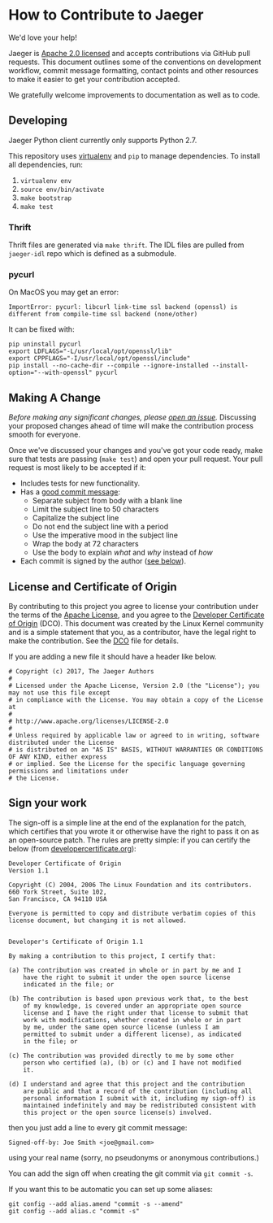 # How to Contribute to Jaeger

We'd love your help!

Jaeger is [Apache 2.0 licensed](LICENSE) and accepts contributions via GitHub
pull requests. This document outlines some of the conventions on development
workflow, commit message formatting, contact points and other resources to make
it easier to get your contribution accepted.

We gratefully welcome improvements to documentation as well as to code.

## Developing

Jaeger Python client currently only supports Python 2.7.

This repository uses [virtualenv](https://pypi.python.org/pypi/virtualenv) and `pip` to manage dependencies.
To install all dependencies, run:

 1. `virtualenv env`
 2. `source env/bin/activate`
 3. `make bootstrap`
 4. `make test`
 
### Thrift

Thrift files are generated via `make thrift`. The IDL files are pulled from `jaeger-idl` repo which is defined as a submodule.

### pycurl

On MacOS you may get an error:

```
ImportError: pycurl: libcurl link-time ssl backend (openssl) is different from compile-time ssl backend (none/other)
```

It can be fixed with:

```
pip uninstall pycurl
export LDFLAGS="-L/usr/local/opt/openssl/lib"
export CPPFLAGS="-I/usr/local/opt/openssl/include"
pip install --no-cache-dir --compile --ignore-installed --install-option="--with-openssl" pycurl
```

## Making A Change

*Before making any significant changes, please [open an issue](https://github.com/jaegertracing/jaeger-client-python/issues).*
Discussing your proposed changes ahead of time will make the contribution process smooth for everyone.

Once we've discussed your changes and you've got your code ready, make sure
that tests are passing (`make test`) and open your pull request. 
Your pull request is most likely to be accepted if it:

* Includes tests for new functionality.
* Has a [good commit message](https://chris.beams.io/posts/git-commit/):
  * Separate subject from body with a blank line
  * Limit the subject line to 50 characters
  * Capitalize the subject line
  * Do not end the subject line with a period
  * Use the imperative mood in the subject line
  * Wrap the body at 72 characters
  * Use the body to explain _what_ and _why_ instead of _how_
* Each commit is signed by the author ([see below](#sign-your-work)).

## License and Certificate of Origin

By contributing to this project you agree to license your contribution under the terms
of the [Apache License](LICENSE), and you agree to the [Developer Certificate of
Origin](https://developercertificate.org/) (DCO). This document was created
by the Linux Kernel community and is a simple statement that you, as a
contributor, have the legal right to make the contribution. See the [DCO](DCO)
file for details.

If you are adding a new file it should have a header like below.

```
# Copyright (c) 2017, The Jaeger Authors
#
# Licensed under the Apache License, Version 2.0 (the "License"); you may not use this file except
# in compliance with the License. You may obtain a copy of the License at
#
# http://www.apache.org/licenses/LICENSE-2.0
#
# Unless required by applicable law or agreed to in writing, software distributed under the License
# is distributed on an "AS IS" BASIS, WITHOUT WARRANTIES OR CONDITIONS OF ANY KIND, either express
# or implied. See the License for the specific language governing permissions and limitations under
# the License.
```

## Sign your work

The sign-off is a simple line at the end of the explanation for the
patch, which certifies that you wrote it or otherwise have the right to
pass it on as an open-source patch.  The rules are pretty simple: if you
can certify the below (from
[developercertificate.org](http://developercertificate.org/)):

```
Developer Certificate of Origin
Version 1.1

Copyright (C) 2004, 2006 The Linux Foundation and its contributors.
660 York Street, Suite 102,
San Francisco, CA 94110 USA

Everyone is permitted to copy and distribute verbatim copies of this
license document, but changing it is not allowed.


Developer's Certificate of Origin 1.1

By making a contribution to this project, I certify that:

(a) The contribution was created in whole or in part by me and I
    have the right to submit it under the open source license
    indicated in the file; or

(b) The contribution is based upon previous work that, to the best
    of my knowledge, is covered under an appropriate open source
    license and I have the right under that license to submit that
    work with modifications, whether created in whole or in part
    by me, under the same open source license (unless I am
    permitted to submit under a different license), as indicated
    in the file; or

(c) The contribution was provided directly to me by some other
    person who certified (a), (b) or (c) and I have not modified
    it.

(d) I understand and agree that this project and the contribution
    are public and that a record of the contribution (including all
    personal information I submit with it, including my sign-off) is
    maintained indefinitely and may be redistributed consistent with
    this project or the open source license(s) involved.
```

then you just add a line to every git commit message:

    Signed-off-by: Joe Smith <joe@gmail.com>

using your real name (sorry, no pseudonyms or anonymous contributions.)

You can add the sign off when creating the git commit via `git commit -s`.

If you want this to be automatic you can set up some aliases:

```
git config --add alias.amend "commit -s --amend"
git config --add alias.c "commit -s"
```

